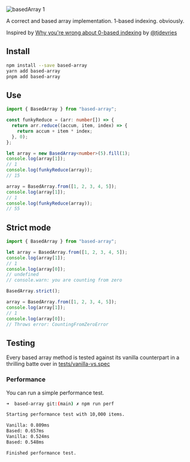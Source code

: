 ![basedArray 1](https://github.com/lbennett-stacki/based-array/assets/5678671/fe40340b-1934-4a29-ad57-8f81d6c73680)

A correct and based array implementation. 1-based indexing. obviously.

Inspired by [Why you're wrong about 0-based indexing](https://www.youtube.com/watch?v=0uQ3bkiW5SE) by [@tjdevries](https://github.com/tjdevries)

## Install

```bash
npm install --save based-array
yarn add based-array
pnpm add based-array
```

## Use

```typescript
import { BasedArray } from "based-array";

const funkyReduce = (arr: number[]) => {
  return arr.reduce((accum, item, index) => {
    return accum + item * index;
  }, 0);
};

let array = new BasedArray<number>(5).fill(1);
console.log(array[1]);
// 1
console.log(funkyReduce(array));
// 15

array = BasedArray.from([1, 2, 3, 4, 5]);
console.log(array[1]);
// 1
console.log(funkyReduce(array));
// 55
```

## Strict mode

```typescript
import { BasedArray } from "based-array";

let array = BasedArray.from([1, 2, 3, 4, 5]);
console.log(array[1]);
// 1
console.log(array[0]);
// undefined
// console.warn: you are counting from zero

BasedArray.strict();

array = BasedArray.from([1, 2, 3, 4, 5]);
console.log(array[1]);
// 1
console.log(array[0]);
// Throws error: CountingFromZeroError
```

## Testing

Every based array method is tested against its vanilla counterpart
in a thrilling batte over in [tests/vanilla-vs.spec](./tests/vanilla-vs.spec.ts)

### Performance

You can run a simple performance test.

```bash
➜  based-array git:(main) ✗ npm run perf

Starting performance test with 10,000 items.

Vanilla: 0.809ms
Based: 0.657ms
Vanilla: 0.524ms
Based: 0.548ms

Finished performance test.
```
